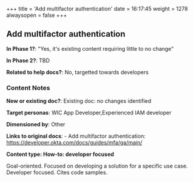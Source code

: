 +++
title = 'Add multifactor authentication'
date = 16:17:45
weight = 1278
alwaysopen = false
+++

## Add multifactor authentication

**In Phase 1?**: "Yes, it's existing content requiring little to no change"

**In Phase 2?**: TBD

**Related to help docs?**: No, targetted towards developers



### Content Notes

**New or existing doc?**: Existing doc: no changes identified

**Target personas**: WIC App Developer,Experienced IAM developer

**Dimensioned by**: Other

**Links to original docs**: - Add multifactor authentication: https://developer.okta.com/docs/guides/mfa/ga/main/

**Content type: How-to: developer focused**

Goal-oriented. Focused on developing a solution for a specific use case. Developer focused. Cites code samples.


